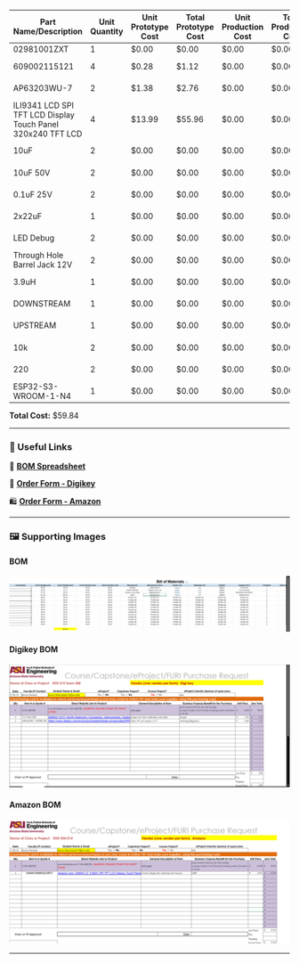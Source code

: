 | Part Name/Description | Unit Quantity | Unit Prototype Cost | Total Prototype Cost | Unit Production Cost | Total Production Cost | Manufacturer | Manufacturer Part # | Vendor Link | Datasheet Link | Supplier | Supplier Part # | # Ordered | Date Submitted to Proff. | # Received | Surplus | Schematic Reference Designators |
|-----------------------|--------------|---------------------|----------------------|----------------------|----------------------|--------------|-------------------|-------------|---------------|---------|--------------|----------|---------------------|------------|---------|-------------------------------|
| 02981001ZXT | 1 | $0.00 | $0.00 | $0.00 | $0.00 | Littlefuse | 02981001ZXT | [Digikey](https://www.digikey.com/en/products/detail/littelfuse-commercial-vehicle-products/02981001ZXT/2201313) | [Datasheet](https://www.littelfuse.com/assetdocs/littelfuse-fuse-holder-mega-298-bolt-down-datasheet.pdf?assetguid=5df9af12-7ee8-466f-8944-664a7902e1ce) | Digikey | F3470-ND | 1 | 2/28/2025 | | -1 | F1 |
| 609002115121 | 4 | $0.28 | $1.12 | $0.00 | $0.00 | Wurth Elektronik | 609002115121.00 | [Digikey](https://www.digikey.com/en/products/detail/w%C3%BCrth-elektronik/609002115121/9920882) | [Datasheet](https://www.we-online.com/components/products/datasheet/609002115121.pdf) | Digikey | 732-13618-ND | 2 | 2/28/2025 | | -4 | J1, J2 |
| AP63203WU-7 | 2 | $1.38 | $2.76 | $0.00 | $0.00 | Diodes Incorportated | AP63203WU-7 | [Digikey](https://www.digikey.com/en/products/detail/diodes-incorporated/AP63203WU-7/9858426) | [Datasheet](https://www.diodes.com/assets/Datasheets/AP63200-AP63201-AP63203-AP63205.pdf) | Digikey | AP63203WU-7DITR-ND | 2 | 2/28/2025 | | -2 | U1 |
| ILI9341 LCD SPI TFT LCD Display Touch Panel 320x240 TFT LCD | 4 | $13.99 | $55.96 | $0.00 | $0.00 | DIANN | B0BNQD38T2 | [Amazon](https://www.amazon.com/DIANN-ILI9341-Display-320x240-Screen/dp/B0BNQD38T2/ref=asc_df_B0BNQD38T2?mcid=efbf2317f1bb34b1bb595b350916ad06&hvocijid=3966035645757017052-B0BNQD38T2-&hvexpln=73&tag=hyprod-20&linkCode=df0&hvadid=730312820598&hvpos=&hvnetw=g&hvrand=3966035645757017052&hvpone=&hvptwo=&hvqmt=&hvdev=c&hvdvcmdl=&hvlocint=&hvlocphy=9198599&hvtargid=pla-2281435177578&th=1) | [Datasheet](https://cdn-shop.adafruit.com/datasheets/ILI9341.pdf) | Amazon | B0BNQD38T2 | 3 | 2/28/2025 | | -4 | I1 |
| 10uF | 2 | $0.00 | $0.00 | $0.00 | $0.00 | Peralta Lab | Peralta Lab | Peralta Lab | Peralta Lab | Peralta Lab | Peralta Lab | 0 | 2/28/2025 | | -2 | C1 |
| 10uF 50V | 2 | $0.00 | $0.00 | $0.00 | $0.00 | Peralta Lab | Peralta Lab | Peralta Lab | Peralta Lab | Peralta Lab | Peralta Lab | 0 | 2/28/2025 | | -2 | C2 |
| 0.1uF 25V | 2 | $0.00 | $0.00 | $0.00 | $0.00 | Peralta Lab | Peralta Lab | Peralta Lab | Peralta Lab | Peralta Lab | Peralta Lab | 0 | 2/28/2025 | | -2 | C3 |
| 2x22uF | 1 | $0.00 | $0.00 | $0.00 | $0.00 | Peralta Lab | Peralta Lab | Peralta Lab | Peralta Lab | Peralta Lab | Peralta Lab | 0 | 2/28/2025 | | -1 | C4 |
| LED Debug | 2 | $0.00 | $0.00 | $0.00 | $0.00 | Peralta Lab | Peralta Lab | Peralta Lab | Peralta Lab | Peralta Lab | Peralta Lab | 0 | 2/28/2025 | | -2 | D1, D3 |
| Through Hole Barrel Jack 12V | 2 | $0.00 | $0.00 | $0.00 | $0.00 | Peralta Lab | Peralta Lab | Peralta Lab | Peralta Lab | Peralta Lab | Peralta Lab | 0 | 2/28/2025 | | -2 | J1 |
| 3.9uH | 1 | $0.00 | $0.00 | $0.00 | $0.00 | Peralta Lab | Peralta Lab | Peralta Lab | Peralta Lab | Peralta Lab | Peralta Lab | 0 | 2/28/2025 | | -1 | L1 |
| DOWNSTREAM | 1 | $0.00 | $0.00 | $0.00 | $0.00 | Peralta Lab | Peralta Lab | Peralta Lab | Peralta Lab | Peralta Lab | Peralta Lab | 0 | 2/28/2025 | | -1 | P1 |
| UPSTREAM | 1 | $0.00 | $0.00 | $0.00 | $0.00 | Peralta Lab | Peralta Lab | Peralta Lab | Peralta Lab | Peralta Lab | Peralta Lab | 0 | 2/28/2025 | | -1 | P2 |
| 10k | 2 | $0.00 | $0.00 | $0.00 | $0.00 | Peralta Lab | Peralta Lab | Peralta Lab | Peralta Lab | Peralta Lab | Peralta Lab | 0 | 2/28/2025 | | -2 | R1, R2 |
| 220 | 2 | $0.00 | $0.00 | $0.00 | $0.00 | Peralta Lab | Peralta Lab | Peralta Lab | Peralta Lab | Peralta Lab | Peralta Lab | 0 | 2/28/2025 | | -2 | R3, R4 |
| ESP32-S3-WROOM-1-N4 | 1 | $0.00 | $0.00 | $0.00 | $0.00 | Peralta Lab | Peralta Lab | Peralta Lab | Peralta Lab | Peralta Lab | Peralta Lab | 0 | 2/28/2025 | | -1 | U2 |

**Total Cost:** $59.84

---

### 🔗 Useful Links  

📄 **[BOM Spreadsheet](https://docs.google.com/spreadsheets/d/1B4-jbJj6Y7tSElVWh9dgk22N3pK1MZ-n/edit?usp=drive_link&ouid=116463241279276193345&rtpof=true&sd=true)**  

🛒 **[Order Form - Digikey](https://docs.google.com/spreadsheets/d/1-0N1lIkbUpXZKQGJ7zUacZkNk9KAOLeZ/edit?usp=drive_link&ouid=116463241279276193345&rtpof=true&sd=true)**  

🛍 **[Order Form - Amazon](https://docs.google.com/spreadsheets/d/1thl4na_Zp6JJeODk620oabDfIGcsMig7/edit?usp=drive_link&ouid=116463241279276193345&rtpof=true&sd=true)**  

---

### 🖼 Supporting Images  

#### BOM  
![BOM ](Bill_Of_Materials.png)  

#### Digikey BOM  
![BOM Digikey](BOM_Digikey.png)  

#### Amazon BOM  
![BOM Amazon](BOM_Amazom.png)  

---


